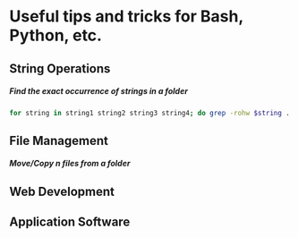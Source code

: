 # Useful tips and tricks for Bash, Python, etc. 

## String Operations

##### Find the exact occurrence of strings in a folder

```bash
for string in string1 string2 string3 string4; do grep -rohw $string . | wc -l; done
```

## File Management

##### Move/Copy n files from a folder






## Web Development

## Application Software
